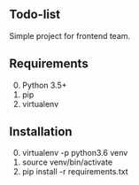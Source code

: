 ## Todo-list

Simple project for frontend team.

## Requirements

0. Python 3.5+
0. pip
0. virtualenv

## Installation

0. virtualenv -p python3.6 venv
0. source venv/bin/activate
0. pip install -r requirements.txt
